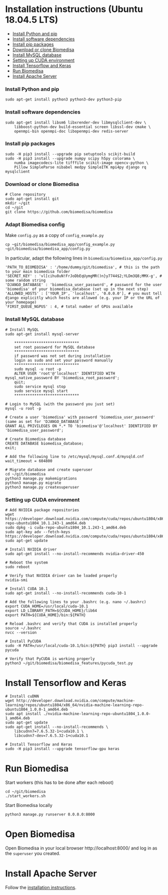 #  Installation instructions (Ubuntu 18.04.5 LTS)

- [Install Python and pip](#nstall-python-and-pip)
- [Install software dependencies](#Install-software-dependencies)
- [Install pip packages](#install-pip-packages)
- [Download or clone Biomedisa](#download-or-clone-biomedisa)
- [Install MySQL database](#install-mysql-database)
- [Setting up CUDA environment](#setting-up-cuda-environment)
- [Install Tensorflow and Keras](#install-tensorflow-and-keras)
- [Run Biomedisa](#run-biomedisa)
- [Install Apache Server](#install-apache-server)

### Install Python and pip
```
sudo apt-get install python3 python3-dev python3-pip
```

### Install software dependencies
```
sudo apt-get install libsm6 libxrender-dev libmysqlclient-dev \
    libboost-python-dev build-essential screen libssl-dev cmake \
    openmpi-bin openmpi-doc libopenmpi-dev redis-server
```

### Install pip packages
```
sudo -H pip3 install --upgrade pip setuptools scikit-build 
sudo -H pip3 install --upgrade numpy scipy h5py colorama \
    numba imagecodecs-lite tifffile scikit-image opencv-python \
    Pillow SimpleParse nibabel medpy SimpleITK mpi4py django rq mysqlclient
```

### Download or clone Biomedisa
```
# Clone repository
sudo apt-get install git
mkdir ~/git
cd ~/git
git clone https://github.com/biomedisa/biomedisa
```

### Adapt Biomedisa config
Make `config.py` as a copy of `config_example.py`
```
cp ~git/biomedisa/biomedisa_app/config_example.py ~git/biomedisa/biomedisa_app/config.py
```
In particular, adapt the following lines in `biomedisa/biomedisa_app/config.py`
```
'PATH_TO_BIOMEDISA' : '/home/dummy/git/biomedisa', # this is the path to your main biomedisa folder
'SECRET_KEY' : 'vl[cihu8uN!FrJoDbEqUymgMR()n}y7744$2;YLDm3Q8;MMX-g', # some random string
'DJANGO_DATABASE' : 'biomedisa_user_password', # password for the user 'biomedisa' of your biomedisa_database (set up in the next step)
'ALLOWED_HOSTS' : ['YOUR_IP', 'localhost', '0.0.0.0'], # you must tell django explicitly which hosts are allowed (e.g. your IP or the URL of your homepage)
'FIRST_QUEUE_NGPUS' : 4, # total number of GPUs available
```

### Install MySQL database
```
# Install MySQL
sudo apt-get install mysql-server

    *****************************
    set root password for MySQL database
    *****************************
    if password was not set during installation
    login as sudo and set your password manually
    *****************************
    sudo mysql -u root -p
    ALTER USER 'root'@'localhost' IDENTIFIED WITH mysql_native_password BY 'biomedisa_root_password';
    quit;
    sudo service mysql stop
    sudo service mysql start
    *****************************

# Login to MySQL (with the password you just set)
mysql -u root -p

# Create a user 'biomedisa' with password 'biomedisa_user_password' (same as set for 'DJANGO_DATABASE')
GRANT ALL PRIVILEGES ON *.* TO 'biomedisa'@'localhost' IDENTIFIED BY 'biomedisa_user_password';

# Create Biomedisa database
CREATE DATABASE biomedisa_database;
exit;

# Add the following line to /etc/mysql/mysql.conf.d/mysqld.cnf
wait_timeout = 604800

# Migrate database and create superuser
cd ~/git/biomedisa
python3 manage.py makemigrations
python3 manage.py migrate
python3 manage.py createsuperuser
```

### Setting up CUDA environment

```
# Add NVIDIA package repositories
wget https://developer.download.nvidia.com/compute/cuda/repos/ubuntu1804/x86_64/cuda-repo-ubuntu1804_10.1.243-1_amd64.deb
sudo dpkg -i cuda-repo-ubuntu1804_10.1.243-1_amd64.deb
sudo apt-key adv --fetch-keys https://developer.download.nvidia.com/compute/cuda/repos/ubuntu1804/x86_64/7fa2af80.pub
sudo apt-get update

# Install NVIDIA driver
sudo apt-get install --no-install-recommends nvidia-driver-450

# Reboot the system
sudo reboot

# Verify that NVIDIA driver can be loaded properly
nvidia-smi

# Install CUDA 10.1
sudo apt-get install --no-install-recommends cuda-10-1

# Add the following lines to your .bashrc (e.g. nano ~/.bashrc)
export CUDA_HOME=/usr/local/cuda-10.1
export LD_LIBRARY_PATH=${CUDA_HOME}/lib64
export PATH=${CUDA_HOME}/bin:${PATH}

# Reload .bashrc and verify that CUDA is installed properly
source ~/.bashrc
nvcc --version

# Install PyCUDA
sudo -H PATH=/usr/local/cuda-10.1/bin:${PATH} pip3 install --upgrade pycuda

# Verify that PyCUDA is working properly
python3 ~/git/biomedisa/biomedisa_features/pycuda_test.py
```

# Install Tensorflow and Keras
```
# Install cuDNN
wget http://developer.download.nvidia.com/compute/machine-learning/repos/ubuntu1804/x86_64/nvidia-machine-learning-repo-ubuntu1804_1.0.0-1_amd64.deb
sudo apt install ./nvidia-machine-learning-repo-ubuntu1804_1.0.0-1_amd64.deb
sudo apt-get update
sudo apt-get install --no-install-recommends \
    libcudnn7=7.6.5.32-1+cuda10.1 \
    libcudnn7-dev=7.6.5.32-1+cuda10.1

# Install Tensorflow and Keras
sudo -H pip3 install --upgrade tensorflow-gpu keras
```

# Run Biomedisa

Start workers (this has to be done after each reboot)
```
cd ~/git/biomedisa
./start_workers.sh
```

Start Biomedisa locally
```
python3 manage.py runserver 0.0.0.0:8000
```
# Open Biomedisa
Open Biomedisa in your local browser http://localhost:8000/ and log in as the `superuser` you created.

# Install Apache Server
Follow the [installation instructions](https://emcl-gitlab.iwr.uni-heidelberg.de/biomedisa/biomedisa/-/blob/master/README/INSTALL_APACHE_SERVER.md).